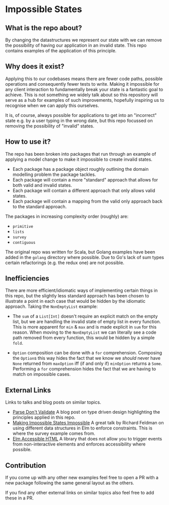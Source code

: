 # Impossible States

## What is the repo about?

By changing the datastructures we represent our state with we can remove the possibility of having our application in 
an invalid state. This repo contains examples of the application of this principle.

## Why does it exist?

Applying this to our codebases means there are fewer code paths, possible operations and consequently fewer tests to write.
Making it impossible for any client interaction to fundamentally break your state is a fantastic goal to achieve. This
is not something we widely talk about so this repository will serve as a hub for examples of such improvements, hopefully
inspiring us to recognise when we can apply this ourselves.

It is, of course, always possible for applications to get into an "incorrect" state e.g. by a user typing in the wrong
date, but this repo focussed on removing the possibility of "invalid" states. 

## How to use it?

The repo has been broken into packages that run through an example of applying a model change to make
it impossible to create invalid states.

- Each package has a package object roughly outlining the domain modelling problem the package tackles.
- Each package will contain a more "standard" approach that allows for both valid and invalid states.
- Each package will contain a different approach that only allows valid states.
- Each package will contain a mapping from the valid only approach back to the standard approach.

The packages in increasing complexity order (roughly) are:
- `primitive`
- `lists`
- `survey`
- `contiguous`

The original repo was written for Scala, but Golang examples have been added in the `golang` directory where
possible. Due to Go's lack of sum types certain refactorings (e.g. the redux one) are not possible.

## Inefficiencies

There are more efficient/idiomatic ways of implementing certain things in this repo, but the slightly less standard approach
has been chosen to illustrate a point in each case that would be hidden by the idiomatic approach. Taking the `NonEmptyList` example:

- The `sum` of a `List[Int]` doesn't require an explicit match on the empty list, but we are handling the invalid state
of empty list in every function. This is more apparent for `min` & `max` and is made explicit in `sum` for this reason.
When moving to the `NonEmptyList` we can literally see a code path removed from every function, this would be hidden
by a simple `fold`.

- `Option` composition can be done with a `for` comprehension. Composing the `Option`s this way hides the fact that we know
we _should_ never have `None` returned from `maxOption` iff (if and only if) `minOption` returns a `Some`. Performing a 
`for` comprehension hides the fact that we are having to match on impossible cases.

## External Links

Links to talks and blog posts on similar topics.

- [Parse Don't Validate](https://lexi-lambda.github.io/blog/2019/11/05/parse-don-t-validate/) A blog post on type driven
 design highlighting the principles applied in this repo.
- [Making Impossible States Impossible](https://youtu.be/IcgmSRJHu_8) A great talk by Richard Feldman on using different 
data structures in Elm to enforce constraints. This is where the survey example comes from.
- [Elm Accessible HTML](https://github.com/tesk9/accessible-html) A library that does not allow you to trigger events from 
non-interactive elements and enforces accessibility where possible.

## Contribution

If you come up with any other new examples feel free to open a PR with a new package following
the same general layout as the others.

If you find any other external links on similar topics also feel free to add these in a PR.

